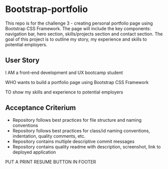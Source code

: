 # Bootstrap-portfolio

This repo is for the challenge 3 - creating personal portfolio page using Bootstrap CSS Framework. The page will include the key components: navigation bar, hero section, skills/projects section and contact section. The goal of this project is to outline my story, my experience and skills to potential employers.

## User Story

I AM a front-end development and UX bootcamp student

WHO wants to build a portfolio page using Bootstrap CSS Framework

TO show my skills and experience to potential employers

## Acceptance Criterium

- Repository follows best practices for file structure and naming conventions
- Repository follows best practices for class/id naming conventions, indentation, quality comments, etc.
- Repository contains multiple descriptive commit messages
- Repository contains quality readme with description, screenshot, link to deployed application

PUT A PRINT RESUME BUTTON IN FOOTER

